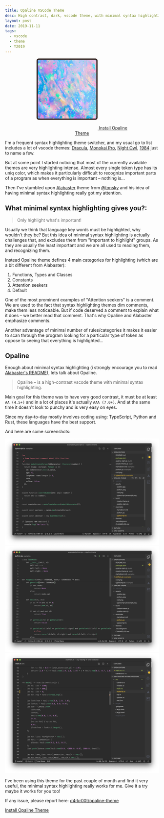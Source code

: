 ```yaml
---
title: Opaline VSCode Theme
desc: High contrast, dark, vscode theme, with minimal syntax highlighting
layout: post
date: 2019-11-11
tags:
  - vscode
  - theme
  - Y2019
---
```


<div style="text-align: center">
<a href="https://marketplace.visualstudio.com/items?itemName=sysoev.opaline-theme" style="width: 300px; display: block; margin: 0 auto;">
  <img width="200px" src="./images/logo.png" style="margin: 0 auto 2rem;" />
  Install Opaline Theme
</a>
</div>

I'm a frequent syntax highlighting theme switcher, and my usual go to list includes a lot of vscode themes: [Dracula](https://marketplace.visualstudio.com/items?itemName=dracula-theme.theme-dracula), [Monokai Pro](https://marketplace.visualstudio.com/items?itemName=monokai.theme-monokai-pro-vscode), [Night Owl](https://marketplace.visualstudio.com/items?itemName=sdras.night-owl), [1984](https://marketplace.visualstudio.com/items?itemName=juanmnl.vscode-theme-1984) just to name a few.

But at some point I started noticing that most of the currently available themes are very highlighting intense. Almost every single token type has its uniq color, which makes it particularly difficult to recognize important parts of a program as when everything is important – nothing is...

Then I've stumbled upon [Alabaster](https://github.com/tonsky/vscode-theme-alabaster) theme from [@tonsky](https://github.com/tonsky) and his idea of having minimal syntax highlighting really got my attention.

## What minimal syntax highlighting gives you?:

> Only highlight what's important!

Usually we think that language key words must be highlighted, why wouldn't they be? But this idea of minimal syntax highlighting is actually challenges that, and excludes them from "important to highlight" groups. As they are usually the least important and we are all used to reading them, and recognizing them.

Instead Opaline theme defines 4 main categories for highlighting (which are a bit different from Alabaster):

1. Functions, Types and Classes
2. Constants
3. Attention seekers
4. Default

One of the most prominent examples of "Attention seekers" is a comment. We are used to the fact that syntax highlighting themes dim comments, make them less noticeable. But if code deserved a comment to explain what it does – we better read that comment. That's why Opaline and Alabaster emphasize comments.

Another advantage of minimal number of rules/categories it makes it easier to scan through the program looking for a particular type of token as oppose to seeing that everything is highlighted...

## Opaline

Enough about minimal syntax highlighting (i strongly encourage you to read [Alabaster's README](https://github.com/tonsky/vscode-theme-alabaster)), lets talk about Opaline.

> Opaline – is a high-contrast vscode theme with minimal syntax highlighting.

Main goal for this theme was to have very good contrast, it must be at least `AA (4.5+)` and in a lot of places it's actually `AAA (7.0+)`. And at the same time it doesn't look to punchy and is very easy on eyes.

Since my day-to-day mostly involves coding using: TypeScript, Python and Rust, these languages have the best support.

And here are some screenshots:

![TypeScript](./images/typescript.png)
![Python](./images/python.png)
![Rust](./images/rust.png)

I've been using this theme for the past couple of month and find it very useful, the minimal syntax highlighting really works for me. Give it a try maybe it works for you too!

If any issue, please report here: [d4rkr00t/opaline-theme](https://github.com/d4rkr00t/opaline-theme)

[Install Opaline Theme](https://marketplace.visualstudio.com/items?itemName=sysoev.opaline-theme)
